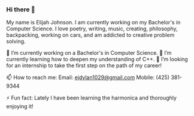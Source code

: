 ### Hi there 👋

My name is Elijah Johnson. I am currently working on my Bachelor's in Computer Science. 
I love poetry, writing, music, creating, philosophy, backpacking, working on cars, and am addicted to creative problem solving.

🔭 I’m currently working on a Bachelor's in Computer Science.
🌱 I’m currently learning how to deepen my understanding of C++.
👯 I’m looking for an internship to take the first step on the path of my career!

📫 How to reach me: 
  Email: ejdylan1029@gmail.com
  Mobile: (425) 381-9344

⚡ Fun fact: Lately I have been learning the harmonica and thoroughly enjoying it!

<!--
**doncigma/doncigma** is a ✨ _special_ ✨ repository because its `README.md` (this file) appears on your GitHub profile.

Here are some ideas to get you started:

- 🔭 I’m currently working on ...
- 🌱 I’m currently learning ...
- 👯 I’m looking to collaborate on ...
- 🤔 I’m looking for help with ...
- 💬 Ask me about ...
- 📫 How to reach me: ...
- 😄 Pronouns: ...
- ⚡ Fun fact: ...
-->
